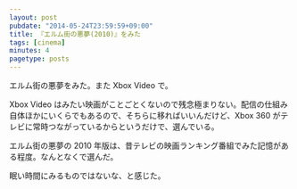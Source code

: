 ```yaml
---
layout: post
pubdate: "2014-05-24T23:59:59+09:00"
title: 『エルム街の悪夢(2010)』をみた
tags: [cinema]
minutes: 4
pagetype: posts
---
```

エルム街の悪夢をみた。また Xbox Video で。

Xbox Video はみたい映画がことごとくないので残念極まりない。配信の仕組み自体ほかにいくらでもあるので、そちらに移ればいいんだけど、Xbox 360 がテレビに常時つながっているからというだけで、選んでいる。

エルム街の悪夢の 2010 年版は、昔テレビの映画ランキング番組でみた記憶がある程度。なんとなくで選んだ。

眠い時間にみるものではないな、と感じた。
